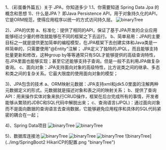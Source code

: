 1、（彩蛋番外篇五）关于 JPA，你知道多少
1.1、你需要知道 Spring Data Jpa 的概念和思想
1)、什么是JPA？
即Java Persistence API，用于对象持久化的API，它是ORM规范，使得应用程序以统一的方式访问持久层。
![binaryTree](../img/什么是JPA.png "binaryTree")

2)、JPA的优势
a、标准化：提供了相同的API，保证了基于JPA开发的企业应用能够经过少量的修改就能够在不同的框架之下去运行。
b、简单易用：JPA的主要目标之一就是提供更加简单的编程模型，在JPA框架下去创建实体和Java类是一样简单的，只需要使用"@Entity"注解；
JPA定义了独特的JPQL，而且能够支持批量更新和修改，这种group by等等通常只有SQL才能够提供的高级查询特性，
在JPA里面也能够实现；甚至它还能够支持子查询。但是一般不去利用JPA做复杂查询。
c、面向对象：JPA支持面向对象的高级特性，比方说类之间的继承、多态和类之间的复杂关系。它最大限度的使用面向对象的模型；

3)、JPA包含的技术
a、ORM映射元数据：JPA支持xml和jdk5.0里面的注解两种元数据定义的形式。元数据就是描述对象和表之间的映射关系；
b、提供了查询API：用来操作实体对象来执行CRUD操作，框架在后台完成所有的事情，开发者能够从繁琐的JDBC和SQL代码中解脱出来；
c、查询语言(JPQL)：通过面向对象而不是面向数据的查询语言去查询数据，它能够避免应用程序和具体的SQL代码紧密的耦合在一起；

4)、Spring Data项目
![binaryTree](../img/SpringData项目.png "binaryTree")
![binaryTree](../img/涉及的内容.png "binaryTree")

5)、数据库连接池
![binaryTree](../img/数据库连接池.png "binaryTree")
![binaryTree](../img/数据库连接池的优势.png "binaryTree")
![binaryTree](../img/SpringBoot2默认的数据库连接池.png "binaryTree")
![binaryTree](../img/SpringBoot2 HikariCP的配置.png "binaryTree")